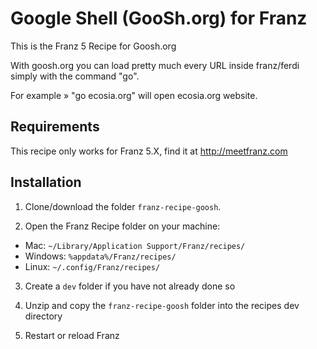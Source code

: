 # Google Shell (GooSh.org) for Franz
This is the Franz 5 Recipe for Goosh.org

With goosh.org you can load pretty much every URL inside franz/ferdi simply with the command "go".

For example » "go ecosia.org" will open ecosia.org website.

## Requirements
This recipe only works for Franz 5.X, find it at http://meetfranz.com

## Installation

1. Clone/download the folder `franz-recipe-goosh`.

2. Open the Franz Recipe folder on your machine:
  * Mac: `~/Library/Application Support/Franz/recipes/`
  * Windows: `%appdata%/Franz/recipes/`
  * Linux: `~/.config/Franz/recipes/`

3. Create a `dev` folder if you have not already done so

3. Unzip and copy the `franz-recipe-goosh` folder into the recipes dev directory

4. Restart or reload Franz

